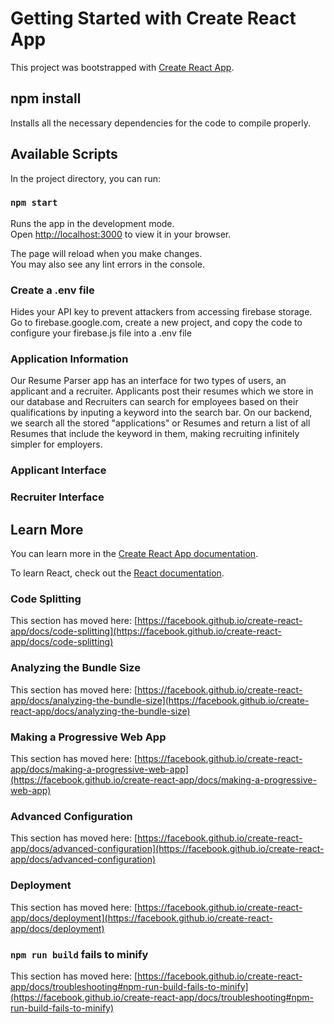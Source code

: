 # Getting Started with Create React App

This project was bootstrapped with [Create React App](https://github.com/facebook/create-react-app).

## npm install
Installs all the necessary dependencies for the code to compile properly.

## Available Scripts

In the project directory, you can run:

### `npm start`

Runs the app in the development mode.\
Open [http://localhost:3000](http://localhost:3000) to view it in your browser.

The page will reload when you make changes.\
You may also see any lint errors in the console.

### Create a .env file
Hides your API key to prevent attackers from accessing firebase storage. 
Go to firebase.google.com, create a new project, and copy the code to configure your firebase.js file into a .env file

### Application Information
Our Resume Parser app has an interface for two types of users, an applicant and a recruiter. 
Applicants post their resumes which we store in our database and Recruiters can search for employees based on their qualifications by inputing a keyword into the search bar. On our backend, we search all the stored "applications" or Resumes and return a list of all Resumes that include the keyword in them, making recruiting infinitely simpler for employers. 

### Applicant Interface


### Recruiter Interface

## Learn More

You can learn more in the [Create React App documentation](https://facebook.github.io/create-react-app/docs/getting-started).

To learn React, check out the [React documentation](https://reactjs.org/).

### Code Splitting

This section has moved here: [https://facebook.github.io/create-react-app/docs/code-splitting](https://facebook.github.io/create-react-app/docs/code-splitting)

### Analyzing the Bundle Size

This section has moved here: [https://facebook.github.io/create-react-app/docs/analyzing-the-bundle-size](https://facebook.github.io/create-react-app/docs/analyzing-the-bundle-size)

### Making a Progressive Web App

This section has moved here: [https://facebook.github.io/create-react-app/docs/making-a-progressive-web-app](https://facebook.github.io/create-react-app/docs/making-a-progressive-web-app)

### Advanced Configuration

This section has moved here: [https://facebook.github.io/create-react-app/docs/advanced-configuration](https://facebook.github.io/create-react-app/docs/advanced-configuration)

### Deployment

This section has moved here: [https://facebook.github.io/create-react-app/docs/deployment](https://facebook.github.io/create-react-app/docs/deployment)

### `npm run build` fails to minify

This section has moved here: [https://facebook.github.io/create-react-app/docs/troubleshooting#npm-run-build-fails-to-minify](https://facebook.github.io/create-react-app/docs/troubleshooting#npm-run-build-fails-to-minify)
